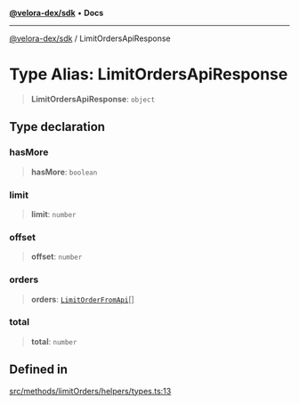 [**@velora-dex/sdk**](../README.md) • **Docs**

***

[@velora-dex/sdk](../globals.md) / LimitOrdersApiResponse

# Type Alias: LimitOrdersApiResponse

> **LimitOrdersApiResponse**: `object`

## Type declaration

### hasMore

> **hasMore**: `boolean`

### limit

> **limit**: `number`

### offset

> **offset**: `number`

### orders

> **orders**: [`LimitOrderFromApi`](LimitOrderFromApi.md)[]

### total

> **total**: `number`

## Defined in

[src/methods/limitOrders/helpers/types.ts:13](https://github.com/VeloraDEX/sdk/blob/feat/extend_delta_orders_filtering/src/methods/limitOrders/helpers/types.ts#L13)
